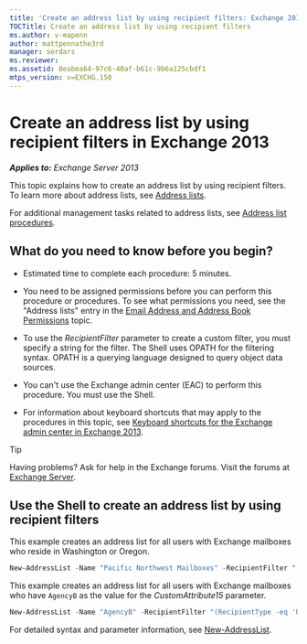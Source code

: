 ```yaml
---
title: 'Create an address list by using recipient filters: Exchange 2013 Help'
TOCTitle: Create an address list by using recipient filters
ms.author: v-mapenn
author: mattpennathe3rd
manager: serdars
ms.reviewer:
ms.assetid: 8eabea64-97c6-40af-b61c-9b6a125cbdf1
mtps_version: v=EXCHG.150
---
```


# Create an address list by using recipient filters in Exchange 2013

_**Applies to:** Exchange Server 2013_

This topic explains how to create an address list by using recipient filters. To learn more about address lists, see [Address lists](address-lists-exchange-2013-help.md).

For additional management tasks related to address lists, see [Address list procedures](address-list-procedures-exchange-2013-help.md).

## What do you need to know before you begin?

- Estimated time to complete each procedure: 5 minutes.

- You need to be assigned permissions before you can perform this procedure or procedures. To see what permissions you need, see the "Address lists" entry in the [Email Address and Address Book Permissions](https://technet.microsoft.com/library/1c1de09d-16ef-4424-9bfb-eb7edffbc8c2.aspx) topic.

- To use the _RecipientFilter_ parameter to create a custom filter, you must specify a string for the filter. The Shell uses OPATH for the filtering syntax. OPATH is a querying language designed to query object data sources.

- You can't use the Exchange admin center (EAC) to perform this procedure. You must use the Shell.

- For information about keyboard shortcuts that may apply to the procedures in this topic, see [Keyboard shortcuts for the Exchange admin center in Exchange 2013](keyboard-shortcuts-in-the-exchange-admin-center-2013-help.md).

> [!TIP]
> Having problems? Ask for help in the Exchange forums. Visit the forums at [Exchange Server](https://go.microsoft.com/fwlink/p/?linkId=60612).

## Use the Shell to create an address list by using recipient filters

This example creates an address list for all users with Exchange mailboxes who reside in Washington or Oregon.

```powershell
New-AddressList -Name "Pacific Northwest Mailboxes" -RecipientFilter "((RecipientType -eq 'UserMailbox') -and ((StateOrProvince -eq 'Washington') -or (StateOrProvince -eq 'Oregon')))"
```

This example creates an address list for all users with Exchange mailboxes who have `AgencyB` as the value for the _CustomAttribute15_ parameter.

```powershell
New-AddressList -Name "AgencyB" -RecipientFilter "(RecipientType -eq 'UserMailbox') -and (CustomAttribute15 -like *AgencyB*)"
```

For detailed syntax and parameter information, see [New-AddressList](https://docs.microsoft.com/powershell/module/exchange/email-addresses-and-address-books/new-addresslist).
